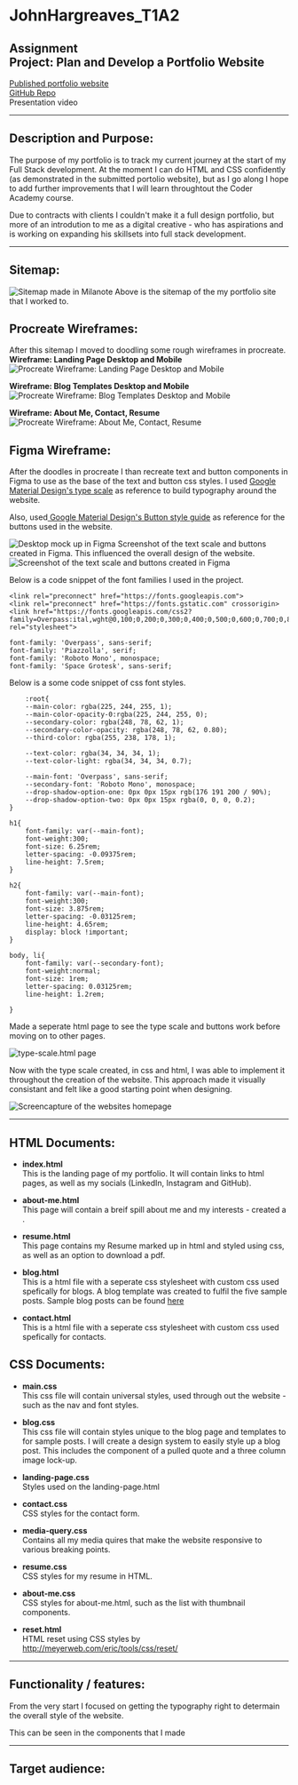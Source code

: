 # JohnHargreaves_T1A2

## **Assignment** <br>Project: Plan and Develop a Portfolio Website

[Published portfolio website](https://astounding-figolla-7f5c90.netlify.app/ "Netlify deploy") \
[GitHub Repo](https://github.com/johnwhargs/JohnHargreaves_T1A2 "GitHub Repo - JohnHargreaves_T1A2")\
Presentation video

---

## Description and Purpose:

The purpose of my portfolio is to track my current journey at the start of my Full Stack development. At the moment I can do HTML and CSS confidently (as demonstrated in the submitted portolio website), but as I go along I hope to add further improvements that I will learn throughtout the Coder Academy course.

Due to contracts with clients I couldn't make it a full design portfolio, but more of an introdution to me as a digital creative - who has aspirations and is working on expanding his skillsets into full stack development.

---

## Sitemap:

![Sitemap made in Milanote](/docs/sitemap.png "Sitemap made in Milanote")
Above is the sitemap of the my portfolio site that I worked to.

## Procreate Wireframes:

After this sitemap I moved to doodling some rough wireframes in procreate.\
**Wireframe: Landing Page Desktop and Mobile**
![Procreate Wireframe: Landing Page Desktop and Mobile](/docs/Procreate-Wireframe-1.PNG "Procreate Wireframe: Landing Page Desktop and Mobile")

**Wireframe: Blog Templates Desktop and Mobile**
![Procreate Wireframe: Blog Templates Desktop and Mobile](/docs/Procreate-Wireframe-2.PNG "Procreate Wireframe: Blog Templates Desktop and Mobile")

**Wireframe: About Me, Contact, Resume**
![Procreate Wireframe: About Me, Contact, Resume](/docs/Procreate-Wireframe-3.PNG "Procreate Wireframe: About Me, Contact, Resume")

## Figma Wireframe:

After the doodles in procreate I than recreate text and button components in Figma to use as the base of the text and button css styles. I used [Google Material Design's type scale](https://m2.material.io/design/typography/the-type-system.html#type-scale "Google Material Design's type scale") as reference to build typography around the website.

Also, used[ Google Material Design's Button style guide](https://m2.material.io/components/buttons "Google Material Design's Button style guide") as reference for the buttons used in the website.

![Desktop mock up in Figma](/docs/Desktop%20-%201-2.jpg "Desktop mock up in Figma")
Screenshot of the text scale and buttons created in Figma. This influenced the overall design of the website.
![Screenshot of the text scale and buttons created in Figma](/docs/Figma-Components.png "Screenshot of the text styles and buttons created in Figma")

Below is a code snippet of the font families I used in the project.

```
<link rel="preconnect" href="https://fonts.googleapis.com">
<link rel="preconnect" href="https://fonts.gstatic.com" crossorigin>
<link href="https://fonts.googleapis.com/css2?family=Overpass:ital,wght@0,100;0,200;0,300;0,400;0,500;0,600;0,700;0,800;0,900;1,100;1,200;1,300;1,400;1,500;1,600;1,700;1,800;1,900&family=Piazzolla:ital,opsz,wght@0,8..30,100;0,8..30,200;0,8..30,300;0,8..30,400;0,8..30,500;0,8..30,600;0,8..30,700;0,8..30,800;0,8..30,900;1,8..30,100;1,8..30,200;1,8..30,300;1,8..30,400;1,8..30,500;1,8..30,600;1,8..30,700;1,8..30,800;1,8..30,900&family=Roboto+Mono:ital,wght@0,100;0,200;0,300;0,400;0,500;0,600;0,700;1,100;1,200;1,300;1,400;1,500;1,600;1,700&family=Space+Grotesk:wght@300;400;500;600;700&display=swap" rel="stylesheet">

font-family: 'Overpass', sans-serif;
font-family: 'Piazzolla', serif;
font-family: 'Roboto Mono', monospace;
font-family: 'Space Grotesk', sans-serif;
```

Below is a some code snippet of css font styles.

```
    :root{
    --main-color: rgba(225, 244, 255, 1);
    --main-color-opacity-0:rgba(225, 244, 255, 0);
    --secondary-color: rgba(248, 78, 62, 1);
    --secondary-color-opacity: rgba(248, 78, 62, 0.80);
    --third-color: rgba(255, 238, 178, 1);

    --text-color: rgba(34, 34, 34, 1);
    --text-color-light: rgba(34, 34, 34, 0.7);

    --main-font: 'Overpass', sans-serif;
    --secondary-font: 'Roboto Mono', monospace;
    --drop-shadow-option-one: 0px 0px 15px rgb(176 191 200 / 90%);
    --drop-shadow-option-two: 0px 0px 15px rgba(0, 0, 0, 0.2);
}

h1{
    font-family: var(--main-font);
    font-weight:300;
    font-size: 6.25rem;
    letter-spacing: -0.09375rem;
    line-height: 7.5rem;
}

h2{
    font-family: var(--main-font);
    font-weight:300;
    font-size: 3.875rem;
    letter-spacing: -0.03125rem;
    line-height: 4.65rem;
    display: block !important;
}

body, li{
    font-family: var(--secondary-font);
    font-weight:normal;
    font-size: 1rem;
    letter-spacing: 0.03125rem;
    line-height: 1.2rem;

}

```

Made a seperate html page to see the type scale and buttons work before moving on to other pages.

![type-scale.html page](/docs/type-scale.png "type-scale.html page")

Now with the type scale created, in css and html, I was able to implement it throughout the creation of the website. This approach made it visually consistant and felt like a good starting point when designing.

![Screencapture of the websites homepage](/docs/screencapture-astounding-figolla-7f5c90-netlify-app-index-html-2022-11-12-23_20_16.png "Screencapture of the websites homepage")

---

## HTML Documents:

- **index.html**\
  This is the landing page of my portfolio. It will contain links to html pages, as well as my socials (LinkedIn, Instagram and GitHub).

- **about-me.html**\
  This page will contain a breif spill about me and my interests - created a .

- **resume.html**\
  This page contains my Resume marked up in html and styled using css, as well as an option to download a pdf.

- **blog.html**\
  This is a html file with a seperate css stylesheet with custom css used spefically for blogs. A blog template was created to fulfil the five sample posts. Sample blog posts can be found [here](/blog-posts)

- **contact.html**\
  This is a html file with a seperate css stylesheet with custom css used spefically for contacts.

## CSS Documents:

- **main.css**\
  This css file will contain universal styles, used through out the website - such as the nav and font styles.

- **blog.css**\
  This css file will contain styles unique to the blog page and templates to for sample posts. I will create a design system to easily style up a blog post. This includes the component of a pulled quote and a three column image lock-up.

- **landing-page.css**\
  Styles used on the landing-page.html

- **contact.css**\
  CSS styles for the contact form.

- **media-query.css**\
  Contains all my media quires that make the website responsive to various breaking points.

- **resume.css**\
  CSS styles for my resume in HTML.

- **about-me.css**\
CSS styles for about-me.html, such as the list with thumbnail components.

- **reset.html**\
HTML reset using CSS styles by http://meyerweb.com/eric/tools/css/reset/ 

---

## Functionality / features:

From the very start I focused on getting the typography right to determain the overall style of the website.

This can be seen in the components that I made

---

## Target audience:
